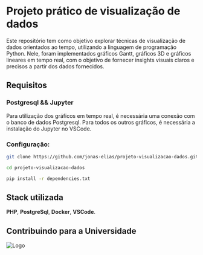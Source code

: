 # Projeto prático de visualização de dados

Este repositório tem como objetivo explorar técnicas de visualização de dados orientados ao tempo, utilizando a linguagem de programação Python. Nele, foram implementados gráficos Gantt, gráficos 3D e gráficos lineares em tempo real, com o objetivo de fornecer insights visuais claros e precisos a partir dos dados fornecidos.

## Requisitos

### Postgresql && Jupyter
Para utilização dos gráficos em tempo real, é necessária uma conexão com o banco de dados Postgresql. Para todos os outros gráficos, é necessária a instalação do Jupyter no VSCode.

### Configuração:

```bash
git clone https://github.com/jonas-elias/projeto-visualizacao-dados.git
```

```bash
cd projeto-visualizacao-dados
```

```bash
pip install -r dependencies.txt
```

## Stack utilizada

**PHP**, **PostgreSql**, **Docker**, **VSCode**.

## Contribuindo para a Universidade

![Logo](https://th.bing.com/th/id/R.1f3dd2192b3a93ebf03061c73912ac1d?rik=gq3BL1fQkicoUQ&riu=http%3a%2f%2foenem.com.br%2fblog%2fwp-content%2fuploads%2f2018%2f01%2fVestibular-UFSC.gif&ehk=GLqmjQQzandF1%2fFd4KYV9x%2flspeu%2bhMSObd6V7bWNaA%3d&risl=&pid=ImgRaw&r=0)
